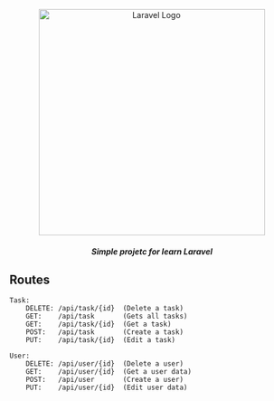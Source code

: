 <p align="center"><a href="https://laravel.com" target="_blank"><img src="https://raw.githubusercontent.com/laravel/art/master/logo-lockup/5%20SVG/2%20CMYK/1%20Full%20Color/laravel-logolockup-cmyk-red.svg" width="400" alt="Laravel Logo"></a></p>

<h5 align="center">Simple projetc for learn Laravel</h5>

<h2>Routes</h2>

```
Task:
    DELETE: /api/task/{id}  (Delete a task)  
    GET:    /api/task       (Gets all tasks)  
    GET:    /api/task/{id}  (Get a task)  
    POST:   /api/task       (Create a task)  
    PUT:    /api/task/{id}  (Edit a task)  

User:  
    DELETE: /api/user/{id}  (Delete a user)  
    GET:    /api/user/{id}  (Get a user data)
    POST:   /api/user       (Create a user)
    PUT:    /api/user/{id}  (Edit user data)
```

<h2></h2>
